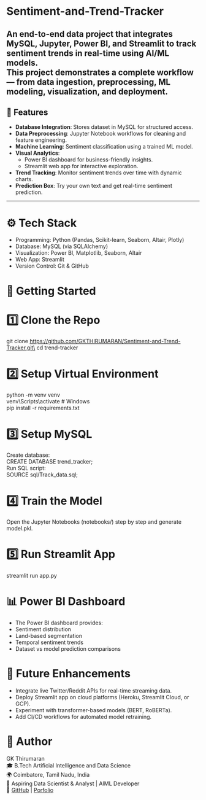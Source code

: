# Sentiment-and-Trend-Tracker

An **end-to-end data project** that integrates **MySQL, Jupyter, Power BI, and Streamlit** to track sentiment trends in real-time using AI/ML models.  
This project demonstrates a complete workflow — from **data ingestion, preprocessing, ML modeling, visualization, and deployment**.
---

## 🔹 Features
- **Database Integration**: Stores dataset in MySQL for structured access.
- **Data Preprocessing**: Jupyter Notebook workflows for cleaning and feature engineering.
- **Machine Learning**: Sentiment classification using a trained ML model.
- **Visual Analytics**:  
  - Power BI dashboard for business-friendly insights.  
  - Streamlit web app for interactive exploration.  
- **Trend Tracking**: Monitor sentiment trends over time with dynamic charts.  
- **Prediction Box**: Try your own text and get real-time sentiment prediction.
---

# ⚙️ Tech Stack
- Programming: Python (Pandas, Scikit-learn, Seaborn, Altair, Plotly)
- Database: MySQL (via SQLAlchemy)
- Visualization: Power BI, Matplotlib, Seaborn, Altair
- Web App: Streamlit
- Version Control: Git & GitHub

# 🚀 Getting Started
# 1️⃣ Clone the Repo
git clone https://github.com/GKTHIRUMARAN/Sentiment-and-Trend-Tracker.git\
cd trend-tracker

# 2️⃣ Setup Virtual Environment
python -m venv venv\
venv\Scripts\activate      # Windows\
pip install -r requirements.txt

# 3️⃣ Setup MySQL
Create database:\
CREATE DATABASE trend_tracker;\
Run SQL script:\
SOURCE sql/Track_data.sql;

# 4️⃣ Train the Model
Open the Jupyter Notebooks (notebooks/) step by step and generate model.pkl.

# 5️⃣ Run Streamlit App
streamlit run app.py

# 📊 Power BI Dashboard
- The Power BI dashboard provides:
- Sentiment distribution
- Land-based segmentation
- Temporal sentiment trends
- Dataset vs model prediction comparisons

# 🔮 Future Enhancements
- Integrate live Twitter/Reddit APIs for real-time streaming data.
- Deploy Streamlit app on cloud platforms (Heroku, Streamlit Cloud, or GCP).
- Experiment with transformer-based models (BERT, RoBERTa).
- Add CI/CD workflows for automated model retraining.

# 👤 Author
GK Thirumaran\
🎓 B.Tech Artificial Intelligence and Data Science\
🌍 Coimbatore, Tamil Nadu, India\
💼 Aspiring Data Scientist & Analyst | AIML Developer\
🔗 [GitHub](https://www.linkedin.com/in/thirumarangk-ai) | [Porfolio](https://maranthiru180.wixsite.com/my-site)
